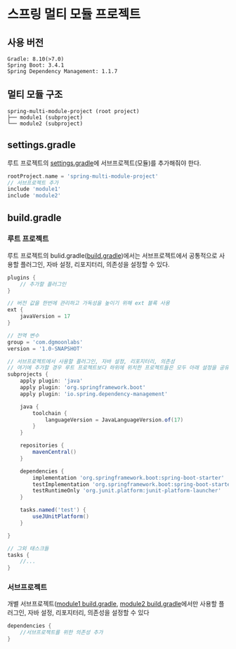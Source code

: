 # 스프링 멀티 모듈 프로젝트

## 사용 버전

```text
Gradle: 8.10(>7.0)
Spring Boot: 3.4.1
Spring Dependency Management: 1.1.7
```

## 멀티 모듈 구조

```text
spring-multi-module-project (root project)
├── module1 (subproject)
└── module2 (subproject)
```

## settings.gradle

루트 프로젝트의 [settings.gradle](settings.gradle)에 서브프로젝트(모듈)를 추가해줘야 한다.

```groovy
rootProject.name = 'spring-multi-module-project'
// 서브프로젝트 추가
include 'module1'
include 'module2'
```

## build.gradle

### 루트 프로젝트

루트 프로젝트의 bulid.gradle([build.gradle](build.gradle))에서는 서브프로젝트에서 공통적으로 사용할 플러그인, 자바 설정, 리포지터리, 의존성을 설정할 수 있다.

```groovy
plugins {
    // 추가할 플러그인
}

// 버전 값을 한번에 관리하고 가독성을 높이기 위해 ext 블록 사용
ext {
    javaVersion = 17
}

// 전역 변수
group = 'com.dgmoonlabs'
version = '1.0-SNAPSHOT'

// 서브프로젝트에서 사용할 플러그인, 자바 설정, 리포지터리, 의존성
// 여기에 추가할 경우 루트 프로젝트보다 하위에 위치한 프로젝트들은 모두 아래 설정을 공유함
subprojects {
    apply plugin: 'java'
    apply plugin: 'org.springframework.boot'
    apply plugin: 'io.spring.dependency-management'

    java {
        toolchain {
            languageVersion = JavaLanguageVersion.of(17)
        }
    }

    repositories {
        mavenCentral()
    }

    dependencies {
        implementation 'org.springframework.boot:spring-boot-starter'
        testImplementation 'org.springframework.boot:spring-boot-starter-test'
        testRuntimeOnly 'org.junit.platform:junit-platform-launcher'
    }

    tasks.named('test') {
        useJUnitPlatform()
    }

}

// 그외 태스크들
tasks {
    //...
}


```

### 서브프로젝트

개별 서브프로젝트([module1 build.gradle](module1/build.gradle), [module2 build.gradle](module2/build.gradle)에서만 사용할 플러그인, 자바 설정, 리포지터리, 의존성을 설정할 수 있다

```groovy
dependencies {
    //서브프로젝트를 위한 의존성 추가
}
```